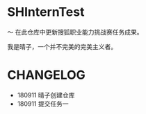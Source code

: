 # SHInternTest

～ 在此仓库中更新搜狐职业能力挑战赛任务成果。

我是晴子，一个并不完美的完美主义者。

# CHANGELOG

- 180911 晴子创建仓库
- 180911 提交任务一